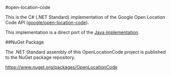 #open-location-code

This is the C# (.NET Standard) implementation of the Google Open Location Code API ([google/open-location-code](https://github.com/google/open-location-code)).

This implementation is a direct port of the [Java implementation](https://github.com/google/open-location-code/tree/master/java).

##NuGet Package

The .NET Standard assembly of this OpenLocationCode project is published to the NuGet package repository.

https://www.nuget.org/packages/OpenLocationCode
